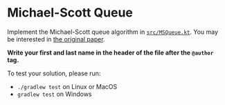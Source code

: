 # Michael-Scott Queue

Implement the Michael-Scott queue algorithm in [`src/MSQueue.kt`](src/MSQueue.kt). 
You may be interested in [the original paper](http://www.cs.rochester.edu/~scott/papers/1996_PODC_queues.pdf).

**Write your first and last name in the header of the file after the `@author` tag.**

To test your solution, please run:

* `./gradlew test` on Linux or MacOS
* `gradlew test` on Windows